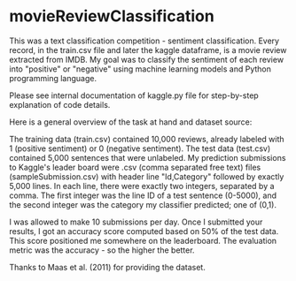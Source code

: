 # movieReviewClassification

This was a text classification competition - sentiment classification. Every record, in the train.csv file and later the kaggle dataframe, is a movie review extracted from IMDB. My goal was to classify the sentiment of each review into "positive" or "negative" using machine learning models and Python programming language.

Please see internal documentation of kaggle.py file for step-by-step explanation of code details.

Here is a general overview of the task at hand and dataset source:

  The training data (train.csv) contained 10,000 reviews, already labeled with 1 (positive sentiment) or 0 (negative sentiment). The test data (test.csv) contained 5,000 sentences   that were unlabeled. My prediction submissions to Kaggle's leader board were .csv (comma separated free text) files (sampleSubmission.csv) with header line "Id,Category"           followed by exactly 5,000 lines. In each line, there were exactly two integers, separated by a comma. The first integer was the line ID of a test sentence (0-5000), and the       second   integer was the category my classifier predicted; one of (0,1).

  I was allowed to make 10 submissions per day. Once I submitted your results, I got an accuracy score computed based on 50% of the test data. This score positioned me somewhere     on the leaderboard. The evaluation metric was the accuracy - so the higher the better.


Thanks to Maas et al. (2011) for providing the dataset.
